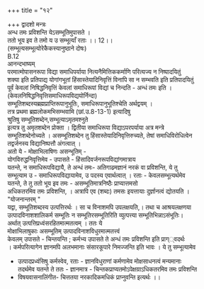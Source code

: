 +++
title = "१२"

+++
द्वादशो मन्त्रः  
अन्ध तमः प्रविशन्ति येऽसम्भूतिमुपासते ।  
ततो भूय इव ते तमो य उ सम्भूत्याँ रताः ।। 12।।  
(सम्भूत्यसम्भूत्योरेकैकस्यानुष्ठाने दोषः)  
B.12  
आनन्दभाष्यम्  
परमात्मोपासनरूपा विद्या समाधिपर्याया नित्यनैमित्तिककर्माणि परित्यज्य न निष्पादयितुं  
शक्या इति प्रतिपाद्य योगांगभूतां हिंसास्तेयादिनिवृत्तिं विनापि सा न सम्भवति इति प्रतिपादयितुं  
पूर्वं केवलां निषिद्धनिवृत्तिं केवलां समाधिरूपां विद्यां च निन्दति - अन्धं तमः इति ।  
(केवलनिषिद्धनिवृत्तिसमाधिरूपविद्ययोर्निन्दा)  
सम्भूतिशब्दस्यब्रह्मप्राप्तिरूपानुभूतिः, समाधिरूपानुभूतिश्चेति अर्थद्वयम् ।  
तत्र प्रथमा ब्रह्मलोकमभिसम्भवामि (छां.उ.8-13-1) इत्यादिषु  
श्रुतिषु सम्भूतिशब्देन,सम्भूत्याऽमृतमश्नुते  
इत्यत्र तु अमृतशब्देन प्रोक्ता । द्वितीया समाधिरूपा विद्याऽपरपर्याया अत्र मन्त्रे  
सम्भूतिशब्देनोच्यते । असम्भूतिशब्देन तु हिंसास्तेयादिनिवृत्तिरुच्यते, तेषां समाधिविरोधित्वेन  
तद्वर्जनस्य विद्यानिष्पत्तौ अंगत्वात् ।  
अतो ये - मोक्षाभिलाषिणः असन्भूतिम् -  
योगविरुद्धनिवृत्तिमेव - उपासते - हिंसादिवर्जनरूपविद्यांगमात्राय  
यतन्ते, न समाधिरूपविद्यायै, ते अन्धं तमः- अतिगाढमज्ञानं नरकं वा प्रविशन्ति, ये तु  
सम्भूत्याम उ - समाधिरूपविद्यायामेव, उ पदस्य एवार्थत्वात् । रताः - केवलसम्भूत्यर्थमेव  
यतन्ते, ते तु ततो भूय इव तमः - असम्भूतिमात्रनिष्ठैः प्राप्यात्तमसो  
अधिकतरमिव तमः प्रविशन्ति, । अत्रापि एव (शब्दः) तमसः इयत्तायाः दुर्ज्ञानत्वं द्योतयति ।  
"योजनान्तरम् "  
यद्वा, सम्भूतिशब्दस्य उत्पत्तिरर्थः । सा च विनाशमपि उपलक्षयति,। तथा च आश्रयलक्षणया  
उत्पादविनाशशालिकर्म सम्भूतिः न सम्भूतिरसम्भूतिरिति व्युत्पत्त्या सम्भूतिभिन्नाऽसंभूतिः।  
अर्थात् उत्पत्तिप्रध्वंसरहितमात्मतत्वम् । ततः ये  
मोक्षाभिलाषुकाः असम्भूतिम् उत्पादविनाशविधुरमात्मतत्त्वं  
केवलम् उपासते - चिन्तयन्ति ; कर्मभ्य उपासते ते अन्धं तमः प्रविशन्ति इति प्राग््वदर्थः  
। कर्मपरित्यागेन ज्ञानमपि अलभमानाः संसारकूपारे निमज्जन्ति इति भावः । ये तु सम्भूत्यामेव  
- उत्पादप्रध्वंसिषु कर्मस्वेव, रताः - ज्ञानविधुराणां कर्मणामेव मोक्षसाधनत्वं मन्यमानाः  
तदर्थमेव यतन्ते ते ततः - ज्ञानमात्र - चिन्तकप्राप्यतमोऽपेक्षया़ऽधिकतरमिव तमः प्रविशन्ति  
- विषयवासनालिंगीत- चित्ततया नरकादिकमधिकं प्राप्नुवन्ति इत्यर्थः ।।